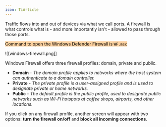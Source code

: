 ```yaml
---
icon: TiArticle
---
```

Traffic flows into and out of devices via what we call ports. A firewall is what controls what is - and more importantly isn't - allowed to pass through those ports.

<mark style="background: #FFB86CA6;">Command to open the Windows Defender Firewall is `WF.msc`</mark>

![[windows-firewall.png]]

Windows Firewall offers three firewall profiles: domain, private and public.

- **Domain** - _The domain profile applies to networks where the host system can authenticate to a domain controller._ 
- **Private** - _The private profile is a user-assigned profile and is used to designate private or home networks._
- **Public** - _The default profile is the public profile, used to designate public networks such as Wi-Fi hotspots at coffee shops, airports, and other locations._

If you click on any firewall profile, another screen will appear with two options: **turn the firewall on/off** and **block all incoming connections**.